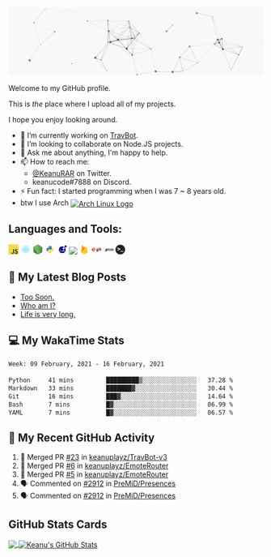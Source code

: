 [<img src="https://raw.githubusercontent.com/keanuplayz/keanuplayz/master/intro.gif" alt="👋 Hi there! I'm Keanu(Code)|https://keanucode.ml)" title="👋 Hi there! I'm Keanu(Code)|https://keanucode.ml)"/>](https://keanucode.ml/)

Welcome to my GitHub profile.

This is *the* place where I upload all of my projects.

I hope you enjoy looking around.

- 🔭 I’m currently working on [TravBot](https://github.com/keanuplayz/TravBot).
- 👯 I’m looking to collaborate on Node.JS projects.
- 💬 Ask me about anything, I'm happy to help.
- 📫 How to reach me: 
  - [@KeanuRAR](https://twitter.com/KeanuRAR) on Twitter.
  - keanucode#7888 on Discord.
- ⚡ Fun fact: I started programming when I was 7 ~ 8 years old.
- btw I use Arch [<img src="https://raw.githubusercontent.com/Raymo111/Raymo111/master/socials/arch.svg" height="30em" align="center" alt="Arch Linux Logo" title="Arch Linux Logo"/>](https://archlinux.org/)

## **Languages and Tools:**
<code><img height="20" src="https://raw.githubusercontent.com/github/explore/80688e429a7d4ef2fca1e82350fe8e3517d3494d/topics/javascript/javascript.png"></code>
<code><img height="20" src="https://raw.githubusercontent.com/github/explore/80688e429a7d4ef2fca1e82350fe8e3517d3494d/topics/react/react.png"></code>
<code><img height="20" src="https://raw.githubusercontent.com/github/explore/80688e429a7d4ef2fca1e82350fe8e3517d3494d/topics/nodejs/nodejs.png"></code>
<code><img height="20" src="https://raw.githubusercontent.com/github/explore/80688e429a7d4ef2fca1e82350fe8e3517d3494d/topics/python/python.png"></code>
<code><img height="20" src="https://raw.githubusercontent.com/github/explore/80688e429a7d4ef2fca1e82350fe8e3517d3494d/topics/lua/lua.png"></code>
<code><img height="20" src="https://cdn.freebiesupply.com/logos/thumbs/2x/java-logo.png"></code>
<code><img height="20" src="https://raw.githubusercontent.com/github/explore/80688e429a7d4ef2fca1e82350fe8e3517d3494d/topics/firebase/firebase.png"></code>
<code><img height="20" src="https://raw.githubusercontent.com/github/explore/80688e429a7d4ef2fca1e82350fe8e3517d3494d/topics/git/git.png"></code>
<code><img height="20" src="https://raw.githubusercontent.com/github/explore/80688e429a7d4ef2fca1e82350fe8e3517d3494d/topics/bash/bash.png"></code>
<code><img height="20" src="https://raw.githubusercontent.com/github/explore/80688e429a7d4ef2fca1e82350fe8e3517d3494d/topics/terminal/terminal.png"></code>

## 📕 My Latest Blog Posts
<!-- BLOG-POST-LIST:START -->
- [Too Soon.](/posts/2021-01-26-toosoon/)
- [Who am I?](/posts/2021-01-19-whoami/)
- [Life is very long.](/posts/2021-01-10-life/)
<!-- BLOG-POST-LIST:END -->

## 💻 My WakaTime Stats
<!--START_SECTION:waka-->
```text
Week: 09 February, 2021 - 16 February, 2021

Python     41 mins         █████████▒░░░░░░░░░░░░░░░   37.28 % 
Markdown   33 mins         ███████▓░░░░░░░░░░░░░░░░░   30.44 % 
Git        16 mins         ███▓░░░░░░░░░░░░░░░░░░░░░   14.64 % 
Bash       7 mins          █▓░░░░░░░░░░░░░░░░░░░░░░░   06.99 % 
YAML       7 mins          █▓░░░░░░░░░░░░░░░░░░░░░░░   06.57 % 
```
<!--END_SECTION:waka-->

## 🔔 My Recent GitHub Activity
<!--START_SECTION:activity-->
1. 🎉 Merged PR [#23](https://github.com/keanuplayz/TravBot-v3/pull/23) in [keanuplayz/TravBot-v3](https://github.com/keanuplayz/TravBot-v3)
2. 🎉 Merged PR [#6](https://github.com/keanuplayz/EmoteRouter/pull/6) in [keanuplayz/EmoteRouter](https://github.com/keanuplayz/EmoteRouter)
3. 🎉 Merged PR [#5](https://github.com/keanuplayz/EmoteRouter/pull/5) in [keanuplayz/EmoteRouter](https://github.com/keanuplayz/EmoteRouter)
4. 🗣 Commented on [#2912](https://github.com/PreMiD/Presences/issues/2912) in [PreMiD/Presences](https://github.com/PreMiD/Presences)
5. 🗣 Commented on [#2912](https://github.com/PreMiD/Presences/issues/2912) in [PreMiD/Presences](https://github.com/PreMiD/Presences)
<!--END_SECTION:activity-->

## GitHub Stats Cards
<!-- [![keanuplayz's GitHub stats](https://github-readme-stats.vercel.app/api?username=keanuplayz)](https://github.com/anuraghazra/github-readme-stats) -->

<a href="https://github.com/keanuplayz/keanuplayz">
  <img align="center" src="https://github-readme-stats.vercel.app/api/top-langs/?username=keanuplayz&hide=html,css&title_color=ffffff&text_color=c9cacc&icon_color=2bbc8a&bg_color=1d1f21" />
</a>
<a href="https://github.com/keanuplayz/keanuplayz">
  <img align="center" src="https://github-readme-stats.vercel.app/api?username=keanuplayz&show_icons=true&line_height=27&count_private=true&title_color=ffffff&text_color=c9cacc&icon_color=2bbc8a&bg_color=1d1f21" alt="Keanu's GitHub Stats" />
</a>
